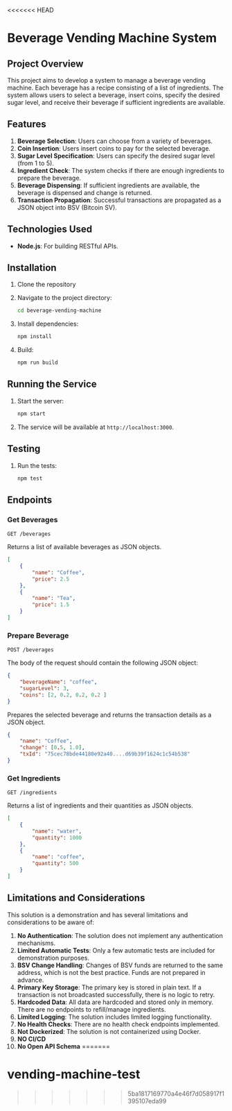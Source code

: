 <<<<<<< HEAD
# Beverage Vending Machine System

## Project Overview

This project aims to develop a system to manage a beverage vending machine. Each beverage has a recipe consisting of a list of ingredients. The system allows users to select a beverage, insert coins, specify the desired sugar level, and receive their beverage if sufficient ingredients are available.

## Features

1. **Beverage Selection**: Users can choose from a variety of beverages.
2. **Coin Insertion**: Users insert coins to pay for the selected beverage.
3. **Sugar Level Specification**: Users can specify the desired sugar level (from 1 to 5).
4. **Ingredient Check**: The system checks if there are enough ingredients to prepare the beverage.
5. **Beverage Dispensing**: If sufficient ingredients are available, the beverage is dispensed and change is returned.
6. **Transaction Propagation**: Successful transactions are propagated as a JSON object into BSV (Bitcoin SV).

## Technologies Used

- **Node.js**: For building RESTful APIs.
<!-- - **TAAL API**: For broadcasting transactions to BSV. You can create a free account and obtain an API key [here](https://platform.taal.com/pricing?plan=taal-api). -->

## Installation

1. Clone the repository

2. Navigate to the project directory:
    ```bash
    cd beverage-vending-machine
    ```
3. Install dependencies:
    ```bash
    npm install
    ```

4. Build:
    ```bash
    npm run build
    ```

## Running the Service

<!-- 1. Create a `.env` file in the root directory and add the following environment variables:
    ```plaintext
    BROADCASTER_URL=your_broadcaster_url
    BROADCASTER_APIKEY=your_broadcaster_apikey
    FUND_TRANSACTION=your_fund_transaction
    PKEY=your_primary_key
    ``` -->
1. Start the server:
    ```bash
    npm start
    ```
2. The service will be available at `http://localhost:3000`.

## Testing

1. Run the tests:
    ```bash
    npm test
    ```

## Endpoints

### Get Beverages
```http
GET /beverages
```
Returns a list of available beverages as JSON objects.
```json
[
    {
        "name": "Coffee",
        "price": 2.5
    },
    {
        "name": "Tea",
        "price": 1.5
    }
]
```

### Prepare Beverage
```http
POST /beverages
```

The body of the request should contain the following JSON object:
```json
{
    "beverageName": "coffee",
    "sugarLevel": 3,
    "coins": [2, 0.2, 0.2, 0.2 ]
}
```

Prepares the selected beverage and returns the transaction details as a JSON object.
```json
{
    "name": "Coffee",
    "change": [0.5, 1.0],
    "txId": "75cec78bde44180e92a40....d69b39f1624c1c54b538"
}
```

### Get Ingredients
```http
GET /ingredients
```
Returns a list of ingredients and their quantities as JSON objects.
```json
[
    {
        "name": "water",
        "quantity": 1000
    },
    {
        "name": "coffee",
        "quantity": 500
    }
]
```

<!-- ## JSON Propagation to BSV

Successful transactions are propagated as a JSON object into BSV (Bitcoin SV) using the TAAL API to ensure transparency and traceability. -->

## Limitations and Considerations

This solution is a demonstration and has several limitations and considerations to be aware of:

1. **No Authentication**: The solution does not implement any authentication mechanisms.
2. **Limited Automatic Tests**: Only a few automatic tests are included for demonstration purposes.
3. **BSV Change Handling**: Changes of BSV funds are returned to the same address, which is not the best practice. Funds are not prepared in advance.
4. **Primary Key Storage**: The primary key is stored in plain text. If a transaction is not broadcasted successfully, there is no logic to retry.
5. **Hardcoded Data**: All data are hardcoded and stored only in memory. There are no endpoints to refill/manage ingredients.
6. **Limited Logging**: The solution includes limited logging functionality.
7. **No Health Checks**: There are no health check endpoints implemented.
8. **Not Dockerized**: The solution is not containerized using Docker.
9. **NO CI/CD**
10. **No Open API Schema**
=======
# vending-machine-test
>>>>>>> 5ba1817169770a4e46f7d058917f1395107eda99
